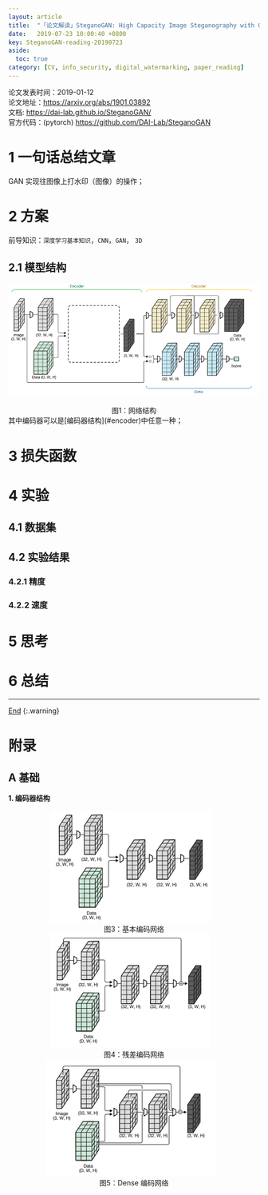 ```yaml
---
layout: article
title:  "「论文解读」SteganoGAN: High Capacity Image Steganography with GANs"
date:   2019-07-23 10:00:40 +0800
key: SteganoGAN-reading-20190723
aside:
  toc: true
category: [CV, info_security, digital_watermarking, paper_reading]
---
```

<span id='head'></span>

>
论文发表时间：2019-01-12  
论文地址：<https://arxiv.org/abs/1901.03892>  
文档: <https://dai-lab.github.io/SteganoGAN/>  
官方代码：(pytorch) <https://github.com/DAI-Lab/SteganoGAN>   

<!--more-->

# 1 一句话总结文章
GAN 实现往图像上打水印（图像）的操作；   

# 2 方案
前导知识：`深度学习基本知识`，`CNN`，`GAN`， `3D`     

## 2.1 模型结构
<center class="half">
  <img src="/assets/images/cv/info_security/steganography/SteganoGAN/net.png"/>&emsp;<br>图1：网络结构   
</center>
其中编码器可以是[编码器结构](#encoder)中任意一种；   

# 3 损失函数



# 4 实验
## 4.1 数据集

## 4.2 实验结果



### 4.2.1 精度


### 4.2.2 速度


# 5 思考



# 6 总结



-------------------  
[End](#head)
{:.warning}  

# 附录
## A 基础
<span id="encoder">**1. 编码器结构**</span>
<center class="half">
  <img src="/assets/images/cv/info_security/steganography/SteganoGAN/basic_encoder.png"/>&emsp;<br>图3：基本编码网络<br><img src="/assets/images/cv/info_security/steganography/SteganoGAN/res_encoder.png"/>&emsp;<br>图4：残差编码网络<br><img src="/assets/images/cv/info_security/steganography/SteganoGAN/dense_encoder.png"/>&emsp;<br>图5：Dense 编码网络   
</center>
